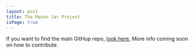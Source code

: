 ```yaml
---
layout: post
title: The Mason Jar Project
isPage: true
---
```


If you want to find the main GitHup repo, [look here.](https://github.com/the-mason-jar/the-mason-jar) More info coming soon on how to contribute.